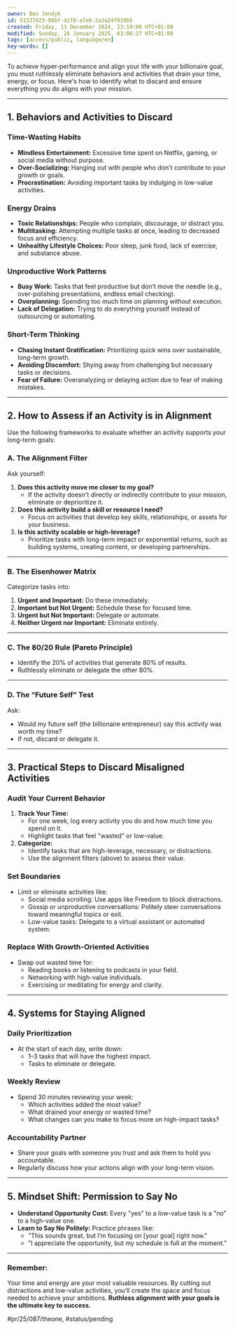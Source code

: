 ```yaml
---
owner: Ben Jendyk
id: 51537823-08bf-41f8-a7e6-2a3a24f019b5
created: Friday, 13 December 2024, 23:19:00 UTC+01:00
modified: Sunday, 26 January 2025, 03:06:27 UTC+01:00
tags: [access/public, language/en]
key-words: []
---
```


To achieve hyper-performance and align your life with your billionaire goal, you must ruthlessly eliminate behaviors and activities that drain your time, energy, or focus. Here's how to identify what to discard and ensure everything you do aligns with your mission.

---

## **1. Behaviors and Activities to Discard**

### **Time-Wasting Habits**

- **Mindless Entertainment:** Excessive time spent on Netflix, gaming, or social media without purpose.
- **Over-Socializing:** Hanging out with people who don't contribute to your growth or goals.
- **Procrastination:** Avoiding important tasks by indulging in low-value activities.

### **Energy Drains**

- **Toxic Relationships:** People who complain, discourage, or distract you.
- **Multitasking:** Attempting multiple tasks at once, leading to decreased focus and efficiency.
- **Unhealthy Lifestyle Choices:** Poor sleep, junk food, lack of exercise, and substance abuse.

### **Unproductive Work Patterns**

- **Busy Work:** Tasks that feel productive but don’t move the needle (e.g., over-polishing presentations, endless email checking).
- **Overplanning:** Spending too much time on planning without execution.
- **Lack of Delegation:** Trying to do everything yourself instead of outsourcing or automating.

### **Short-Term Thinking**

- **Chasing Instant Gratification:** Prioritizing quick wins over sustainable, long-term growth.
- **Avoiding Discomfort:** Shying away from challenging but necessary tasks or decisions.
- **Fear of Failure:** Overanalyzing or delaying action due to fear of making mistakes.

---

## **2. How to Assess if an Activity is in Alignment**

Use the following frameworks to evaluate whether an activity supports your long-term goals:

### **A. The Alignment Filter**

Ask yourself:
1. **Does this activity move me closer to my goal?**
	- If the activity doesn't directly or indirectly contribute to your mission, eliminate or deprioritize it.
2. **Does this activity build a skill or resource I need?**
	- Focus on activities that develop key skills, relationships, or assets for your business.
3. **Is this activity scalable or high-leverage?**
	- Prioritize tasks with long-term impact or exponential returns, such as building systems, creating content, or developing partnerships.

---

### **B. The Eisenhower Matrix**

Categorize tasks into:
1. **Urgent and Important:** Do these immediately.
2. **Important but Not Urgent:** Schedule these for focused time.
3. **Urgent but Not Important:** Delegate or automate.
4. **Neither Urgent nor Important:** Eliminate entirely.

---

### **C. The 80/20 Rule (Pareto Principle)**

- Identify the 20% of activities that generate 80% of results.
- Ruthlessly eliminate or delegate the other 80%.

---

### **D. The “Future Self” Test**

Ask:
- Would my future self (the billionaire entrepreneur) say this activity was worth my time?
- If not, discard or delegate it.

---

## **3. Practical Steps to Discard Misaligned Activities**

### **Audit Your Current Behavior**

1. **Track Your Time:**
	- For one week, log every activity you do and how much time you spend on it.
	- Highlight tasks that feel "wasted" or low-value.
2. **Categorize:**
	- Identify tasks that are high-leverage, necessary, or distractions.
	- Use the alignment filters (above) to assess their value.

### **Set Boundaries**

- Limit or eliminate activities like:
  - Social media scrolling: Use apps like Freedom to block distractions.
  - Gossip or unproductive conversations: Politely steer conversations toward meaningful topics or exit.
  - Low-value tasks: Delegate to a virtual assistant or automated system.

### **Replace With Growth-Oriented Activities**

- Swap out wasted time for:
  - Reading books or listening to podcasts in your field.
  - Networking with high-value individuals.
  - Exercising or meditating for energy and clarity.

---

## **4. Systems for Staying Aligned**

### **Daily Prioritization**

- At the start of each day, write down:
  - 1–3 tasks that will have the highest impact.
  - Tasks to eliminate or delegate.

### **Weekly Review**

- Spend 30 minutes reviewing your week:
  - Which activities added the most value?
  - What drained your energy or wasted time?
  - What changes can you make to focus more on high-impact tasks?

### **Accountability Partner**

- Share your goals with someone you trust and ask them to hold you accountable.
- Regularly discuss how your actions align with your long-term vision.

---

## **5. Mindset Shift: Permission to Say No**

- **Understand Opportunity Cost:** Every "yes" to a low-value task is a "no" to a high-value one.
- **Learn to Say No Politely:** Practice phrases like:
  - "This sounds great, but I’m focusing on [your goal] right now."
  - "I appreciate the opportunity, but my schedule is full at the moment."

---

### **Remember:**

Your time and energy are your most valuable resources. By cutting out distractions and low-value activities, you’ll create the space and focus needed to achieve your ambitions. **Ruthless alignment with your goals is the ultimate key to success.**


#pr/25/087/theone, #status/pending